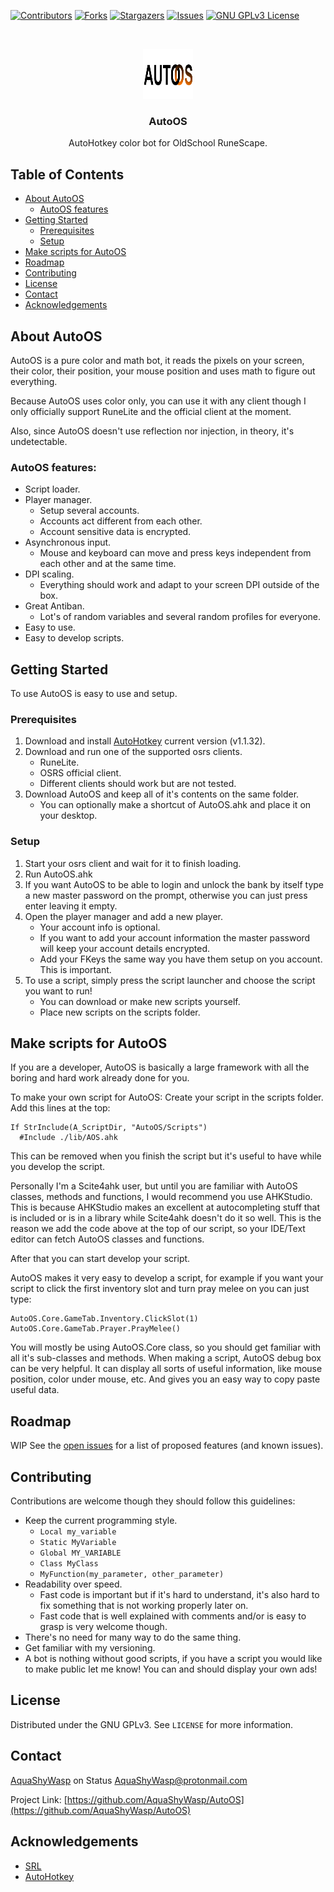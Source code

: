 <!-- PROJECT SHIELDS -->

[![Contributors][contributors-shield]][contributors-url]
[![Forks][forks-shield]][forks-url]
[![Stargazers][stars-shield]][stars-url]
[![Issues][issues-shield]][issues-url]
[![GNU GPLv3 License][license-shield]][license-url]


<!-- PROJECT LOGO -->
<br />
<p align="center">
  <a href="https://github.com/AquaShyWasp/AutoOS">
    <img src="assets/logo.png" alt="Logo" width="80" height="80">
  </a>

  <h3 align="center">AutoOS</h3>

  <p align="center">
    AutoHotkey color bot for OldSchool RuneScape.
  </p>
</p>


<!-- TABLE OF CONTENTS -->
## Table of Contents

* [About AutoOS](#about-autoos)
  * [AutoOS features](#autoos-features)
* [Getting Started](#getting-started)
  * [Prerequisites](#prerequisites)
  * [Setup](#setup)
* [Make scripts for AutoOS](#make-scripts-for-autoos)
* [Roadmap](#roadmap)
* [Contributing](#contributing)
* [License](#license)
* [Contact](#contact)
* [Acknowledgements](#acknowledgements)



## About AutoOS
AutoOS is a pure color and math bot, it reads the
pixels on your screen, their color, their position,
your mouse position and uses math to figure out
everything.

Because AutoOS uses color only, you can use it
with any client though I only officially support
RuneLite and the official client at the moment.

Also, since AutoOS doesn't use reflection nor
injection, in theory, it's undetectable.

### AutoOS features:
- Script loader.
- Player manager.
  - Setup several accounts.
  - Accounts act different from each other.
  - Account sensitive data is encrypted.
- Asynchronous input.
  - Mouse and keyboard can move and press keys
    independent from each other and at the same
    time.
- DPI scaling.
  - Everything should work and adapt to your
    screen DPI outside of the box.
- Great Antiban.
  - Lot's of random variables and several random
    profiles for everyone.
- Easy to use.
- Easy to develop scripts.




## Getting Started

To use AutoOS is easy to use and setup.

### Prerequisites
1. Download and install
   [AutoHotkey](https://www.autohotkey.com/)
   current version (v1.1.32).
1. Download and run one of the supported osrs
   clients.
   - RuneLite.
   - OSRS official client.
   - Different clients should work but are not
     tested.
1. Download AutoOS and keep all of it's contents
   on the same folder.
   - You can optionally make a shortcut of
     AutoOS.ahk and place it on your desktop.

### Setup
1. Start your osrs client and wait for it to finish loading.
1. Run AutoOS.ahk
1. If you want AutoOS to be able to login and unlock the bank by itself
 type a new master password on the prompt, otherwise you can just press enter leaving it empty.
1. Open the player manager and add a new player.
   - Your account info is optional.
   - If you want to add your account information the master password will keep your account details encrypted.
   - Add your FKeys the same way you have them setup on you account. This is important.
1. To use a script, simply press the script launcher and choose the script you want to run!
   - You can download or make new scripts yourself.
   - Place new scripts on the scripts folder.


## Make scripts for AutoOS

If you are a developer, AutoOS is basically a large framework with all the boring and hard work already done for you.

To make your own script for AutoOS:
Create your script in the scripts folder.
Add this lines at the top:

```
If StrInclude(A_ScriptDir, "AutoOS/Scripts")
  #Include ./lib/AOS.ahk
```

This can be removed when you finish the script but it's useful to have while
you develop the script.

Personally I'm a Scite4ahk user, but until you are familiar with AutoOS classes, methods and functions,
 I would recommend you use AHKStudio.
This is because AHKStudio makes an excellent at autocompleting stuff that is included or is in a library while Scite4ahk doesn't do it so well.
This is the reason we add the code above at the top of our script, so your IDE/Text editor can fetch AutoOS classes and functions.

After that you can start develop your script.

AutoOS makes it very easy to develop a script, for example if you want your script to click the first inventory slot and turn pray melee on you can just type:

```
AutoOS.Core.GameTab.Inventory.ClickSlot(1)
AutoOS.Core.GameTab.Prayer.PrayMelee()
```

You will mostly be using AutoOS.Core class, so you should get familiar with all it's sub-classes and methods.
When making a script, AutoOS debug box can be very helpful. It can display all sorts of useful information, like mouse position, color under mouse, etc.
And gives you an easy way to copy paste useful data.

<!-- ROADMAP -->
## Roadmap

WIP
See the [open issues](https://github.com/AquaShyWasp/AutoOS/issues) for a list of proposed features (and known issues).



<!-- CONTRIBUTING -->
## Contributing

Contributions are welcome though they should follow
this guidelines:
- Keep the current programming style.
  - `Local my_variable`
  - `Static MyVariable`
  - `Global MY_VARIABLE`
  - `Class MyClass`
  - `MyFunction(my_parameter, other_parameter)`
- Readability over speed.
  - Fast code is important but if it's hard to
    understand, it's also hard to fix something that is
    not working properly later on.
  - Fast code that is well explained with comments
    and/or is easy to grasp is very welcome though.
- There's no need for many way to do the same thing.
- Get familiar with my versioning.
- A bot is nothing without good scripts, if you
  have a script you would like to make public let
  me know! You can and should display your own ads!


<!-- LICENSE -->
## License

Distributed under the GNU GPLv3. See `LICENSE` for more information.



<!-- CONTACT -->
## Contact

[AquaShyWasp](https://join.status.im/u/0x04511f0beacc1f24f6af274e09915145791ac768109052007a6e383bb426632a6a65bf6dd28c5a0d61263d0c383e74f514f6baa985e1efeefcaf7fe079fdd60736)
on Status
AquaShyWasp@protonmail.com

Project Link: [https://github.com/AquaShyWasp/AutoOS](https://github.com/AquaShyWasp/AutoOS)



<!-- ACKNOWLEDGEMENTS -->
## Acknowledgements

* [SRL](https://github.com/SRL)
* [AutoHotkey](https://www.autohotkey.com)




<!-- MARKDOWN LINKS & IMAGES -->
<!-- https://www.markdownguide.org/basic-syntax/#reference-style-links -->
[contributors-shield]: https://img.shields.io/github/contributors/AquaShyWasp/AutoOS.svg?style=flat-square
[contributors-url]: https://github.com/AquaShyWasp/AutoOS/graphs/contributors
[forks-shield]: https://img.shields.io/github/forks/AquaShyWasp/AutoOS.svg?style=flat-square
[forks-url]: https://github.com/AquaShyWasp/AutoOS/network/members
[stars-shield]: https://img.shields.io/github/stars/AquaShyWasp/AutoOS.svg?style=flat-square
[stars-url]: https://github.com/AquaShyWasp/AutoOS/stargazers
[issues-shield]: https://img.shields.io/github/issues/AquaShyWasp/AutoOS.svg?style=flat-square
[issues-url]: https://github.com/AquaShyWasp/AutoOS/issues
[license-shield]: https://img.shields.io/github/license/AquaShyWasp/AutoOS.svg?style=flat-square
[license-url]: https://github.com/AquaShyWasp/AutoOS/blob/master/LICENSE
[product-screenshot]: images/screenshot.png
